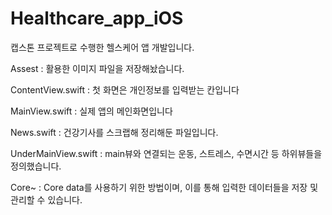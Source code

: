 # Healthcare_app_iOS
캡스톤 프로젝트로 수행한 헬스케어 앱 개발입니다.

Assest : 활용한 이미지 파일을 저장해놨습니다. 


ContentView.swift : 첫 화면은 개인정보를 입력받는 칸입니다

MainView.swift : 실제 앱의 메인화면입니다

News.swift : 건강기사를 스크랩해 정리해둔 파일입니다.

UnderMainView.swift : main뷰와 연결되는 운동, 스트레스, 수면시간 등 하위뷰들을 정의했습니다.


Core~ : Core data를 사용하기 위한 방법이며, 이를 통해 입력한 데이터들을 저장 및 관리할 수 있습니다.

